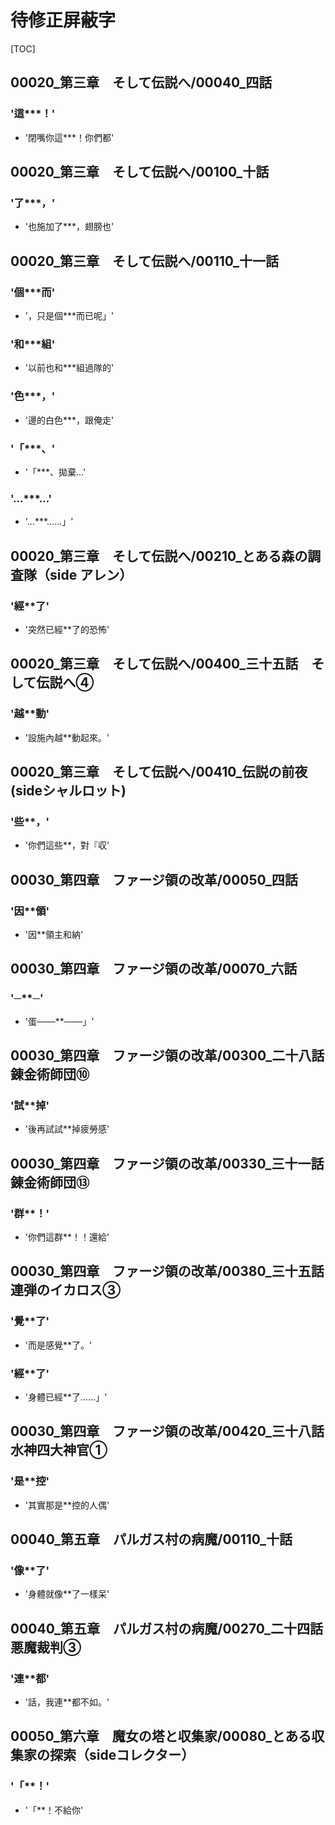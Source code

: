 # 待修正屏蔽字

[TOC]

## 00020_第三章　そして伝説へ/00040_四話

### '這***！'

- '閉嘴你這***！你們都'


## 00020_第三章　そして伝説へ/00100_十話

### '了***，'

- '也施加了***，翅膀也'


## 00020_第三章　そして伝説へ/00110_十一話

### '個***而'

- '，只是個***而已呢」'

### '和***組'

- '以前也和***組過隊的'

### '色***，'

- '邊的白色***，跟俺走'

### '「***、'

- '「***、拋棄…'

### '…***…'

- '…***……」'


## 00020_第三章　そして伝説へ/00210_とある森の調査隊（side アレン）

### '經**了'

- '突然已經**了的恐怖'


## 00020_第三章　そして伝説へ/00400_三十五話　そして伝説へ④

### '越**動'

- '設施內越**動起來。'


## 00020_第三章　そして伝説へ/00410_伝説の前夜(sideシャルロット)

### '些**，'

- '你們這些**，對『収'


## 00030_第四章　ファージ領の改革/00050_四話

### '因**領'

- '因**領主和納'


## 00030_第四章　ファージ領の改革/00070_六話

### '─**─'

- '蛋───**───」'


## 00030_第四章　ファージ領の改革/00300_二十八話　錬金術師団⑩

### '試**掉'

- '後再試試**掉疲勞感'


## 00030_第四章　ファージ領の改革/00330_三十一話　錬金術師団⑬

### '群**！'

- '你們這群**！！還給'


## 00030_第四章　ファージ領の改革/00380_三十五話　連弾のイカロス③

### '覺**了'

- '而是感覺**了。'

### '經**了'

- '身體已經**了……」'


## 00030_第四章　ファージ領の改革/00420_三十八話　水神四大神官①

### '是**控'

- '其實那是**控的人偶'


## 00040_第五章　パルガス村の病魔/00110_十話

### '像**了'

- '身體就像**了一樣呆'


## 00040_第五章　パルガス村の病魔/00270_二十四話　悪魔裁判③

### '連**都'

- '話，我連**都不如。'


## 00050_第六章　魔女の塔と収集家/00080_とある収集家の探索（sideコレクター）

### '「**！'

- '「**！不給你'
